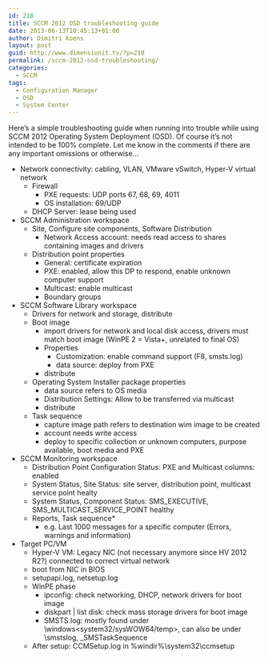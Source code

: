 ```yaml
---
id: 218
title: SCCM 2012 OSD troubleshooting guide
date: 2013-06-13T10:45:13+01:00
author: Dimitri Koens
layout: post
guid: http://www.dimensionit.tv/?p=218
permalink: /sccm-2012-osd-troubleshooting/
categories:
  - SCCM
tags:
  - Configuration Manager
  - OSD
  - System Center
---
```

Here&#8217;s a simple troubleshooting guide when running into trouble while using SCCM 2012 Operating System Deployment (OSD). Of course it&#8217;s not intended to be 100% complete. Let me know in the comments if there are any important omissions or otherwise&#8230;

  * Network connectivity: cabling, VLAN, VMware vSwitch, Hyper-V virtual network 
      * Firewall 
          * PXE requests: UDP ports 67, 68, 69, 4011
          * OS installation: 69/UDP
      * DHCP Server: lease being used
  * SCCM Administration workspace 
      * Site, Configure site components, Software Distribution 
          * Network Access account: needs read access to shares containing images and drivers
      * Distribution point properties 
          * General: certificate expiration
          * PXE: enabled, allow this DP to respond, enable unknown computer support
          * Multicast: enable multicast
          * Boundary groups
  * SCCM Software Library workspace 
      * Drivers for network and storage, distribute
      * Boot image 
          * import drivers for network and local disk access, drivers must match boot image (WinPE 2 = Vista+, unrelated to final OS)
          * Properties 
              * Customization: enable command support (F8, smsts.log)
              * data source: deploy from PXE
          * distribute
      * Operating System Installer package properties 
          * data source refers to OS media
          * Distribution Settings: Allow to be transferred via multicast
          * distribute
      * Task sequence 
          * capture image path refers to destination wim image to be created
          * account needs write access
          * deploy to specific collection or unknown computers, purpose available, boot media and PXE
  * SCCM Monitoring workspace 
      * Distribution Point Configuration Status: PXE and Multicast columns: enabled
      * System Status, Site Status: site server, distribution point, multicast service point healty
      * System Status, Component Status: SMS\_EXECUTIVE, SMS\_MULTICAST\_SERVICE\_POINT healthy
      * Reports, Task sequence* 
          * e.g. Last 1000 messages for a specific computer (Errors, warnings and information)
  * Target PC/VM 
      * Hyper-V VM: Legacy NIC (not necessary anymore since HV 2012 R2?) connected to correct virtual network
      * boot from NIC in BIOS
      * setupapi.log, netsetup.log
      * WinPE phase 
          * ipconfig: check networking, DHCP, network drivers for boot image
          * diskpart | list disk: check mass storage drivers for boot image
          * SMSTS.log: mostly found under \windows\<system32/sysWOW64/temp>, can also be under \smstslog, \_SMSTaskSequence
      * After setup: CCMSetup.log in %windir%\system32\ccmsetup

&nbsp;

<!-- AddThis Advanced Settings generic via filter on the_content -->

<!-- AddThis Share Buttons generic via filter on the_content -->